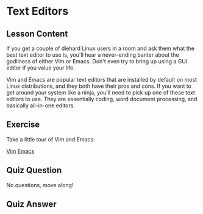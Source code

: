 # Text Editors

## Lesson Content

If you get a couple of diehard Linux users in a room and ask them what the best text editor to use is, you'll hear a never-ending banter about the godliness of either Vim or Emacs. Don't even try to bring up using a GUI editor if you value your life.

Vim and Emacs are popular text editors that are installed by default on most Linux distributions, and they both have their pros and cons. If you want to get around your system like a ninja, you'll need to pick up one of these text editors to use. They are essentially coding, word document processing, and basically all-in-one editors.

## Exercise

Take a little tour of Vim and Emacs:

[Vim](http://www.vim.org/)
[Emacs](https://www.gnu.org/software/emacs/)

## Quiz Question

No questions, move along!

## Quiz Answer
